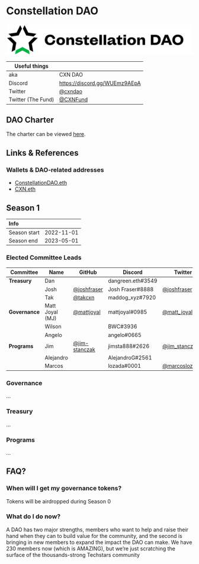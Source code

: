 # Constellation DAO

![Constellation DAO Logo](brand/assets/cxnWordmarkLight.svg)

| Useful things      |                                         |
|--------------------|-----------------------------------------|
| aka                | CXN DAO                                 |
| Discord            | https://discord.gg/WUEmz9AEpA           |
| Twitter            | [@cxndao](https://twitter.com/cxndao)   |
| Twitter (The Fund) | [@CXNFund](https://twitter.com/CXNFund) |

## DAO Charter

The charter can be viewed [here](https://docs.google.com/document/d/1sCsD-QiLkXr5_uL-bL4h0PhTFoPCC6dnSbMBuKBr3OM/view#).

## Links & References

### Wallets & DAO-related addresses

- [ConstellationDAO.eth](https://etherscan.io/address/constellationdao.eth)
- [CXN.eth](https://etherscan.io/address/cxn.eth)

## Season 1

| Info         |            |
|:-------------|------------|
| Season start | 2022-11-01 |
| Season end   | 2023-05-01 |

### Elected Committee Leads

| Committee      | Name               | GitHub                                           | Discord             | Twitter          |
|----------------|--------------------|--------------------------------------------------|---------------------|------------------|
| **Treasury**   | Dan                |                                                  | dangreen.eth#3549   |                  |
|                | Josh               | [@joshfraser](https://github.com/joshfraser)     | Josh Fraser#8888    | [@joshfraser](https://twitter.com/joshfraser) |
|                | Tak                | [@takcxn](https://github.com/takcxn)             | maddog_xyz#7920     |                  |
| **Governance** | Matt Joyal (MJ)    | [@mattjoyal](https://github.com/mattjoyal)       | mattjoyal#0985      | [@matt_joyal](https://twitter.com/Matt_Joyal) |
|                | Wilson             |                                                  | BWC#3936            |         |
|                | Angelo             |                                                  | angelo#0665         |         |
| **Programs**   | Jim                | [@jim-stanczak](https://github.com/jim-stanczak) | jimsta888#2626      | [@jim_stanczak](https://twitter.com/jim_stanczak) |
|                | Alejandro          |                                                  | AlejandroG#2561     |         |
|                | Marcos             |                                                  | lozada#0001         | [@marcoslozadaf](https://twitter.com/marcoslozadaf) |

### Governance

…

### Treasury

…

### Programs

…

## FAQ?

### When will I get my governance tokens?

Tokens will be airdropped during Season 0

### What do I do now?

A DAO has two major strengths, members who want to help and raise their hand when they can to build value for the community, and the second is bringing in new members to expand the impact the DAO can make. We have 230 members now (which is AMAZING), but we’re just scratching the surface of the thousands-strong Techstars community

